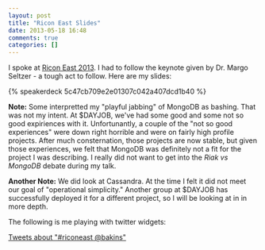 ```yaml
---
layout: post
title: "Ricon East Slides"
date: 2013-05-18 16:48
comments: true
categories: []
---
```

I spoke at [Ricon East 2013](http://ricon.io/east.html).  I had to
follow the keynote given by Dr. Margo Seltzer - a tough act to
follow. Here are my slides:

<!--more-->

{% speakerdeck 5c47cb709e2e01307c042a407dcd1b40 %}

**Note:** Some interpretted my "playful jabbing" of MongoDB as
  bashing. That was not my intent. At $DAYJOB, we've had some good and
  some not so good expiriences with it. Unfortunantly, a couple of the
  "not so good experiences" were down right horrible and were on
  fairly high profile projects. After much consternation, those
  projects are now stable, but given those experiences, we felt that
  MongoDB was definitely not a fit for the project I was describing. I
  really did not want to get into the _Riak vs MongoDB_ debate during
  my talk.

**Another Note:** We did look at Cassandra. At the time I felt it did
  not meet our goal of "operational simplicity." Another group at
  $DAYJOB has successfully deployed it for a different project, so I
  will be looking at in in more depth.

The following is me playing with twitter widgets:

<a class="twitter-timeline" href="https://twitter.com/search?q=%23riconeast+%40bakins" data-widget-id="335864239375929345">Tweets about "#riconeast @bakins"</a>
<script>!function(d,s,id){var js,fjs=d.getElementsByTagName(s)[0],p=/^http:/.test(d.location)?'http':'https';if(!d.getElementById(id)){js=d.createElement(s);js.id=id;js.src=p+"://platform.twitter.com/widgets.js";fjs.parentNode.insertBefore(js,fjs);}}(document,"script","twitter-wjs");</script>
